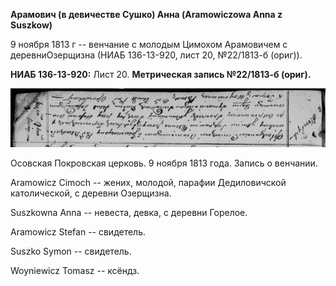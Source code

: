 **Арамович (в девичестве Сушко) Анна (Aramowiczowa Anna z Suszkow)**

9 ноября 1813 г -- венчание с молодым Цимохом Арамовичем с
деревниОзерщизна (НИАБ 136-13-920, лист 20, №22/1813-б (ориг)).

**НИАБ 136-13-920:** Лист 20. **Метрическая запись №22/1813-б (ориг).**

![](./media/42552ccbc96de85f1ee7b7e460c970cb9141b9fd.png)

Осовская Покровская церковь. 9 ноября 1813 года. Запись о венчании.

Aramowicz Cimoch -- жених, молодой, парафии Дедиловичской католической,
с деревни Озерщизна.

Suszkowna Anna -- невеста, девка, с деревни Горелое.

Aramowicz Stefan -- свидетель.

Suszko Symon -- свидетель.

Woyniewicz Tomasz -- ксёндз.
